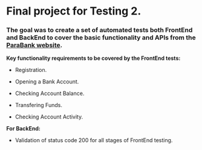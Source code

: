 # Final project for Testing 2.

### The goal was to create a set of automated tests both FrontEnd and BackEnd to cover the basic functionality and APIs from the [ParaBank website]( https://parabank.parasoft.com/).

**Key functionality requirements to be covered by the FrontEnd tests:**


* Registration.

* Opening a Bank Account.

* Checking Account Balance.

* Transfering Funds.

* Checking Account Activity.

**For BackEnd:**

* Validation of status code 200 for all stages of FrontEnd testing.
